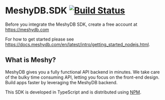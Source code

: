 # MeshyDB.SDK [![Build Status](https://yetisoftworks.visualstudio.com/CloudX/_apis/build/status/yetisoftworks.MeshyDb.SDK-js?branchName=master)](https://yetisoftworks.visualstudio.com/CloudX/_build/latest?definitionId=5&branchName=master)

Before you integrate the MeshyDB SDK, create a free account at https://meshydb.com

For how to get started please see https://docs.meshydb.com/en/latest/intro/getting_started_nodejs.html.

## What is Meshy? 
MeshyDB gives you a fully functional API backend in minutes. We take care of the bulky time consuming API, letting you focus on the front-end design. Build apps faster by leveraging the MeshyDB backend.

This SDK is developed in TypeScript and is distributed using [NPM](https://www.npmjs.com/package/@meshydb/sdk). 
